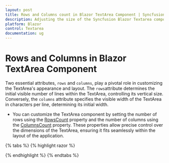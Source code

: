 ```yaml
---
layout: post
title: Rows and Columns count in Blazor TextArea Component | Syncfusion
description: Adjusting the size of the Syncfusion Blazor Textarea component and much more.
platform: Blazor
control: Textarea
documentation: ug
---
```


# Rows and Columns in Blazor TextArea Component

Two essential attributes, `rows` and `columns`, play a pivotal role in customizing the TextArea's appearance and layout.
The `rows`attribute determines the initial visible number of lines within the TextArea, controlling its vertical size. Conversely, the `columns` attribute specifies the visible width of the TextArea in characters per line, determining its initial width.


* You can customize the TextArea component by setting the number of rows using the [RowsCount](https://help.syncfusion.com/cr/blazor/Syncfusion.Blazor.Inputs.SfTextArea.html#Syncfusion_Blazor_Inputs_SfTextArea_RowsCount) property and the number of columns using the [ColumnsCount](https://help.syncfusion.com/cr/blazor/Syncfusion.Blazor.Inputs.SfTextArea.html#Syncfusion_Blazor_Inputs_SfTextArea_ColumnsCount) property. These properties allow precise control over the dimensions of the TextArea, ensuring it fits seamlessly within the layout of the application.

{% tabs %}
{% highlight razor %}

<SfTextArea Placeholder='Enter your comments' RowsCount= "3" ColumnsCount = '35' ></SfTextArea>
<SfTextArea Placeholder='Enter your comments' RowsCount= "5" ColumnsCount = '40' ></SfTextArea>

{% endhighlight %}
{% endtabs %}